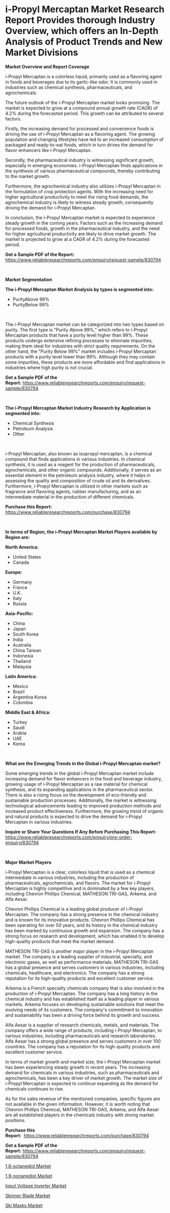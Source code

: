 <p><h1>i-Propyl Mercaptan Market Research Report Provides thorough Industry Overview, which offers an In-Depth Analysis of Product Trends and New Market Divisions</h1></p><p><strong>Market Overview and Report Coverage</strong></p>
<p><p>i-Propyl Mercaptan is a colorless liquid, primarily used as a flavoring agent in foods and beverages due to its garlic-like odor. It is commonly used in industries such as chemical synthesis, pharmaceuticals, and agrochemicals.</p><p>The future outlook of the i-Propyl Mercaptan market looks promising. The market is expected to grow at a compound annual growth rate (CAGR) of 4.2% during the forecasted period. This growth can be attributed to several factors.</p><p>Firstly, the increasing demand for processed and convenience foods is driving the use of i-Propyl Mercaptan as a flavoring agent. The growing population and changing lifestyles have led to an increased consumption of packaged and ready-to-eat foods, which in turn drives the demand for flavor enhancers like i-Propyl Mercaptan.</p><p>Secondly, the pharmaceutical industry is witnessing significant growth, especially in emerging economies. i-Propyl Mercaptan finds applications in the synthesis of various pharmaceutical compounds, thereby contributing to the market growth.</p><p>Furthermore, the agrochemical industry also utilizes i-Propyl Mercaptan in the formulation of crop protection agents. With the increasing need for higher agricultural productivity to meet the rising food demands, the agrochemical industry is likely to witness steady growth, consequently driving the demand for i-Propyl Mercaptan.</p><p>In conclusion, the i-Propyl Mercaptan market is expected to experience steady growth in the coming years. Factors such as the increasing demand for processed foods, growth in the pharmaceutical industry, and the need for higher agricultural productivity are likely to drive market growth. The market is projected to grow at a CAGR of 4.2% during the forecasted period.</p></p>
<p><strong>Get a Sample PDF of the Report:</strong> <a href="https://www.reliableresearchreports.com/enquiry/request-sample/830794">https://www.reliableresearchreports.com/enquiry/request-sample/830794</a></p>
<p>&nbsp;</p>
<p><strong>Market Segmentation</strong></p>
<p><strong>The i-Propyl Mercaptan Market Analysis by types is segmented into:</strong></p>
<p><ul><li>PurityAbove 99%</li><li>PurityBelow 99%</li></ul></p>
<p>&nbsp;</p>
<p><p>The i-Propyl Mercaptan market can be categorized into two types based on purity. The first type is "Purity Above 99%," which refers to i-Propyl Mercaptan products that have a purity level higher than 99%. These products undergo extensive refining processes to eliminate impurities, making them ideal for industries with strict quality requirements. On the other hand, the "Purity Below 99%" market includes i-Propyl Mercaptan products with a purity level lower than 99%. Although they may contain some impurities, these products are more affordable and find applications in industries where high purity is not crucial.</p></p>
<p><strong>Get a Sample PDF of the Report:</strong>&nbsp;<a href="https://www.reliableresearchreports.com/enquiry/request-sample/830794">https://www.reliableresearchreports.com/enquiry/request-sample/830794</a></p>
<p>&nbsp;</p>
<p><strong>The i-Propyl Mercaptan Market Industry Research by Application is segmented into:</strong></p>
<p><ul><li>Chemical Synthesis</li><li>Petroleum Analysis</li><li>Other</li></ul></p>
<p>&nbsp;</p>
<p><p>i-Propyl Mercaptan, also known as isopropyl mercaptan, is a chemical compound that finds applications in various industries. In chemical synthesis, it is used as a reagent for the production of pharmaceuticals, agrochemicals, and other organic compounds. Additionally, it serves as an essential element in the petroleum analysis industry, where it helps in assessing the quality and composition of crude oil and its derivatives. Furthermore, i-Propyl Mercaptan is utilized in other markets such as fragrance and flavoring agents, rubber manufacturing, and as an intermediate material in the production of different chemicals.</p></p>
<p><strong>Purchase this Report:</strong>&nbsp; <a href="https://www.reliableresearchreports.com/purchase/830794">https://www.reliableresearchreports.com/purchase/830794</a></p>
<p>&nbsp;</p>
<p><strong>In terms of Region, the i-Propyl Mercaptan Market Players available by Region are:</strong></p>
<p>
    <p> <strong> North America: </strong>
        <ul>
            <li>United States</li>
            <li>Canada</li>
        </ul>
        </p> 
    <p> <strong> Europe: </strong>
        <ul>
            <li>Germany</li>
            <li>France</li>
            <li>U.K.</li>
            <li>Italy</li>
            <li>Russia</li>
        </ul>
        </p> 
    <p> <strong> Asia-Pacific: </strong>
        <ul>
            <li>China</li>
            <li>Japan</li>
            <li>South Korea</li>
            <li>India</li>
            <li>Australia</li>
            <li>China Taiwan</li>
            <li>Indonesia</li>
            <li>Thailand</li>
            <li>Malaysia</li>
        </ul>
        </p> 
    <p> <strong> Latin America: </strong>
        <ul>
            <li>Mexico</li>
            <li>Brazil</li>
            <li>Argentina Korea</li>
            <li>Colombia</li>
        </ul>
        </p> 
    <p> <strong> Middle East & Africa: </strong>
        <ul>
            <li>Turkey</li>
            <li>Saudi</li>
            <li>Arabia</li>
            <li>UAE</li>
            <li>Korea</li>
        </ul>
    </p>
    </p>
<p>&nbsp;</p>
<p><strong>What are the Emerging Trends in the Global i-Propyl Mercaptan market?</strong></p>
<p><p>Some emerging trends in the global i-Propyl Mercaptan market include increasing demand for flavor enhancers in the food and beverage industry, growing usage of i-Propyl Mercaptan as a raw material for chemical synthesis, and its expanding applications in the pharmaceutical sector. There is also a rising focus on the development of eco-friendly and sustainable production processes. Additionally, the market is witnessing technological advancements leading to improved production methods and increased product effectiveness. Furthermore, the growing trend of organic and natural products is expected to drive the demand for i-Propyl Mercaptan in various industries.</p></p>
<p><strong>Inquire or Share Your Questions If Any Before Purchasing This Report</strong>- <a href="https://www.reliableresearchreports.com/enquiry/pre-order-enquiry/830794">https://www.reliableresearchreports.com/enquiry/pre-order-enquiry/830794</a></p>
<p>&nbsp;</p>
<p><strong>Major Market Players</strong></p>
<p><p>i-Propyl Mercaptan is a clear, colorless liquid that is used as a chemical intermediate in various industries, including the production of pharmaceuticals, agrochemicals, and flavors. The market for i-Propyl Mercaptan is highly competitive and is dominated by a few key players, including Chevron Phillips Chemical, MATHESON TRI-GAS, Arkema, and Alfa Aesar.</p><p>Chevron Phillips Chemical is a leading global producer of i-Propyl Mercaptan. The company has a strong presence in the chemical industry and is known for its innovative products. Chevron Phillips Chemical has been operating for over 50 years, and its history in the chemical industry has been marked by continuous growth and expansion. The company has a strong focus on research and development, which has enabled it to develop high-quality products that meet the market demand. </p><p>MATHESON TRI-GAS is another major player in the i-Propyl Mercaptan market. The company is a leading supplier of industrial, specialty, and electronic gases, as well as performance materials. MATHESON TRI-GAS has a global presence and serves customers in various industries, including chemicals, healthcare, and electronics. The company has a strong reputation for its high-quality products and excellent customer service.</p><p>Arkema is a French specialty chemicals company that is also involved in the production of i-Propyl Mercaptan. The company has a long history in the chemical industry and has established itself as a leading player in various markets. Arkema focuses on developing sustainable solutions that meet the evolving needs of its customers. The company's commitment to innovation and sustainability has been a driving force behind its growth and success.</p><p>Alfa Aesar is a supplier of research chemicals, metals, and materials. The company offers a wide range of products, including i-Propyl Mercaptan, to various industries, including pharmaceuticals and research laboratories. Alfa Aesar has a strong global presence and serves customers in over 100 countries. The company has a reputation for its high-quality products and excellent customer service.</p><p>In terms of market growth and market size, the i-Propyl Mercaptan market has been experiencing steady growth in recent years. The increasing demand for chemicals in various industries, such as pharmaceuticals and agrochemicals, has been a key driver of market growth. The market size of i-Propyl Mercaptan is expected to continue expanding as the demand for chemicals continues to rise.</p><p>As for the sales revenue of the mentioned companies, specific figures are not available in the given information. However, it is worth noting that Chevron Phillips Chemical, MATHESON TRI-GAS, Arkema, and Alfa Aesar are all established players in the chemicals industry with strong market positions.</p></p>
<p><strong>Purchase this Report:</strong>&nbsp;&nbsp;<a href="https://www.reliableresearchreports.com/purchase/830794">https://www.reliableresearchreports.com/purchase/830794</a></p>
<p></p>
<p><strong>Get a Sample PDF of the Report:</strong>&nbsp;<a href="https://www.reliableresearchreports.com/enquiry/request-sample/830794">https://www.reliableresearchreports.com/enquiry/request-sample/830794</a></p>
<p><p><a href="https://github.com/merzlyukov93/Market-Research-Report-List-1/blob/main/18-octanediol-market.md">1,8-octanediol Market</a></p><p><a href="https://github.com/sofyaavrova/Market-Research-Report-List-1/blob/main/19-nonanediol-market.md">1,9-nonanediol Market</a></p><p><a href="https://www.linkedin.com/pulse/input-voltage-inverter-market-size-share-global-analysis/">Input Voltage Inverter Market</a></p><p><a href="https://medium.com/@donnakelly19891/skinner-blade-market-comprehensive-assessment-by-type-application-and-geography-5b81a6c20382">Skinner Blade Market</a></p><p><a href="https://medium.com/@carolhunter1939/ski-masks-nbsp-market-focuses-on-market-share-size-and-projected-forecast-till-2030-7e7beeb673a1">Ski Masks Market</a></p></p>